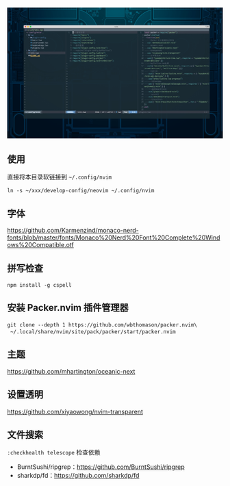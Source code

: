 ![](./snapshoot/neovim.jpeg)

## 使用
直接将本目录软链接到 `~/.config/nvim`

```
ln -s ~/xxx/develop-config/neovim ~/.config/nvim
```

## 字体

https://github.com/Karmenzind/monaco-nerd-fonts/blob/master/fonts/Monaco%20Nerd%20Font%20Complete%20Windows%20Compatible.otf

## 拼写检查

```
npm install -g cspell
```

## 安装 Packer.nvim 插件管理器
```
git clone --depth 1 https://github.com/wbthomason/packer.nvim\
 ~/.local/share/nvim/site/pack/packer/start/packer.nvim
```

## 主题
https://github.com/mhartington/oceanic-next

## 设置透明
https://github.com/xiyaowong/nvim-transparent

## 文件搜索

`:checkhealth telescope` 检查依赖
* BurntSushi/ripgrep：https://github.com/BurntSushi/ripgrep
* sharkdp/fd：https://github.com/sharkdp/fd
